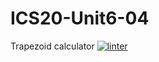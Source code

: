 # ICS20-Unit6-04
Trapezoid calculator
[![linter](https://github.com/Nash-Villarta/ICS20-Unit6-04/workflows/linter/badge.svg)](https://github.com/marketplace/actions/super-linter)
